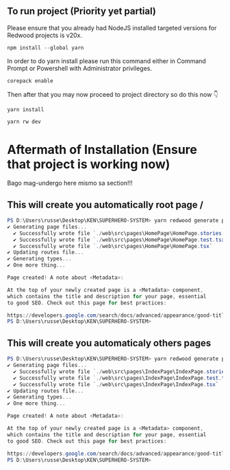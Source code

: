 ## To run project (Priority yet partial)

Please ensure that you already had NodeJS installed targeted versions for Redwood projects is v20x.

```powershell
npm install --global yarn
```

In order to do yarn install please run this command either in Command Prompt or Powershell with Administrator privileges.

```powershell
corepack enable
```

Then after that you may now proceed to project directory so do this now :point_down:

```powershell
yarn install
```

```powershell
yarn rw dev
```

# Aftermath of Installation (Ensure that project is working now)

Bago mag-undergo here mismo sa section!!!

## This will create you automatically root page /

```powershell
PS D:\Users\russe\Desktop\KEN\SUPERHERO-SYSTEM> yarn redwood generate page home /
✔ Generating page files...
  ✔ Successfully wrote file `./web\src\pages\HomePage\HomePage.stories.tsx`
  ✔ Successfully wrote file `./web\src\pages\HomePage\HomePage.test.tsx`
  ✔ Successfully wrote file `./web\src\pages\HomePage\HomePage.tsx`
✔ Updating routes file...
✔ Generating types...
✔ One more thing...

Page created! A note about <Metadata>:

At the top of your newly created page is a <Metadata> component,
which contains the title and description for your page, essential
to good SEO. Check out this page for best practices:

https://developers.google.com/search/docs/advanced/appearance/good-titles-snippets
PS D:\Users\russe\Desktop\KEN\SUPERHERO-SYSTEM>
```

## This will create you automaticaly others pages

```powershell
PS D:\Users\russe\Desktop\KEN\SUPERHERO-SYSTEM> yarn redwood generate page index
✔ Generating page files...
  ✔ Successfully wrote file `./web\src\pages\IndexPage\IndexPage.stories.tsx`
  ✔ Successfully wrote file `./web\src\pages\IndexPage\IndexPage.test.tsx`
  ✔ Successfully wrote file `./web\src\pages\IndexPage\IndexPage.tsx`
✔ Updating routes file...
✔ Generating types...
✔ One more thing...

Page created! A note about <Metadata>:

At the top of your newly created page is a <Metadata> component,
which contains the title and description for your page, essential
to good SEO. Check out this page for best practices:

https://developers.google.com/search/docs/advanced/appearance/good-titles-snippets
PS D:\Users\russe\Desktop\KEN\SUPERHERO-SYSTEM>
```
